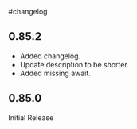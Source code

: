 #changelog

## 0.85.2

*  Added changelog.
*  Update description to be shorter.
*  Added missing await.

## 0.85.0

Initial Release
